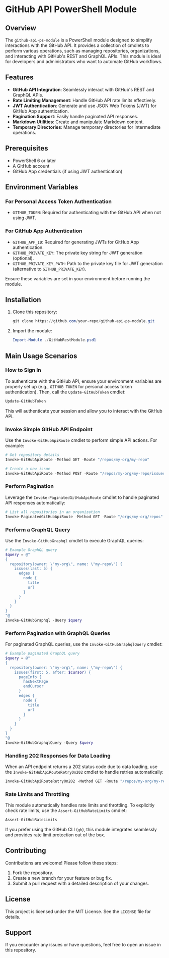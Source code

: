 # GitHub API PowerShell Module

## Overview

The `github-api-ps-module` is a PowerShell module designed to simplify interactions with the GitHub API. It provides a collection of cmdlets to perform various operations, such as managing repositories, organizations, and interacting with GitHub's REST and GraphQL APIs. This module is ideal for developers and administrators who want to automate GitHub workflows.

## Features
- **GitHub API Integration**: Seamlessly interact with GitHub's REST and GraphQL APIs.
- **Rate Limiting Management**: Handle GitHub API rate limits effectively.
- **JWT Authentication**: Generate and use JSON Web Tokens (JWT) for GitHub App authentication.
- **Pagination Support**: Easily handle paginated API responses.
- **Markdown Utilities**: Create and manipulate Markdown content.
- **Temporary Directories**: Manage temporary directories for intermediate operations.

## Prerequisites
- PowerShell 6 or later
- A GitHub account
- GitHub App credentials (if using JWT authentication)

## Environment Variables

### For Personal Access Token Authentication
- `GITHUB_TOKEN`: Required for authenticating with the GitHub API when not using JWT.

### For GitHub App Authentication
- `GITHUB_APP_ID`: Required for generating JWTs for GitHub App authentication.
- `GITHUB_PRIVATE_KEY`: The private key string for JWT generation (optional).
- `GITHUB_PRIVATE_KEY_PATH`: Path to the private key file for JWT generation (alternative to `GITHUB_PRIVATE_KEY`).

Ensure these variables are set in your environment before running the module.

## Installation
1. Clone this repository:
   ```powershell
   git clone https://github.com/your-repo/github-api-ps-module.git
   ```
2. Import the module:
   ```powershell
   Import-Module ./GitHubRestModule.psd1
   ```

## Main Usage Scenarios

### How to Sign In
To authenticate with the GitHub API, ensure your environment variables are properly set up (e.g., `GITHUB_TOKEN` for personal access token authentication). Then, call the `Update-GitHubToken` cmdlet:

```powershell
Update-GitHubToken
```

This will authenticate your session and allow you to interact with the GitHub API.

### Invoke Simple GitHub API Endpoint
Use the `Invoke-GitHubApiRoute` cmdlet to perform simple API actions. For example:

```powershell
# Get repository details
Invoke-GitHubApiRoute -Method GET -Route "/repos/my-org/my-repo"

# Create a new issue
Invoke-GitHubApiRoute -Method POST -Route "/repos/my-org/my-repo/issues" -Body @{ title = "New Issue"; body = "Issue description" }
```

### Perform Pagination
Leverage the `Invoke-PaginatedGitHubApiRoute` cmdlet to handle paginated API responses automatically:

```powershell
# List all repositories in an organization
Invoke-PaginatedGitHubApiRoute -Method GET -Route "/orgs/my-org/repos"
```

### Perform a GraphQL Query
Use the `Invoke-GitHubGraphql` cmdlet to execute GraphQL queries:

```powershell
# Example GraphQL query
$query = @"
{
  repository(owner: \"my-org\", name: \"my-repo\") {
    issues(last: 5) {
      edges {
        node {
          title
          url
        }
      }
    }
  }
}
"@
Invoke-GitHubGraphql -Query $query
```

### Perform Pagination with GraphQL Queries
For paginated GraphQL queries, use the `Invoke-GitHubGraphqlQuery` cmdlet:

```powershell
# Example paginated GraphQL query
$query = @"
{
  repository(owner: \"my-org\", name: \"my-repo\") {
    issues(first: 5, after: $cursor) {
      pageInfo {
        hasNextPage
        endCursor
      }
      edges {
        node {
          title
          url
        }
      }
    }
  }
}
"@
Invoke-GitHubGraphqlQuery -Query $query
```

### Handling 202 Responses for Data Loading
When an API endpoint returns a 202 status code due to data loading, use the `Invoke-GitHubApiRouteRetryOn202` cmdlet to handle retries automatically:

```powershell
Invoke-GitHubApiRouteRetryOn202 -Method GET -Route "/repos/my-org/my-repo/insights"
```

### Rate Limits and Throttling
This module automatically handles rate limits and throttling. To explicitly check rate limits, use the `Assert-GitHubRateLimits` cmdlet:

```powershell
Assert-GitHubRateLimits
```

If you prefer using the GitHub CLI (`gh`), this module integrates seamlessly and provides rate limit protection out of the box.


## Contributing
Contributions are welcome! Please follow these steps:
1. Fork the repository.
2. Create a new branch for your feature or bug fix.
3. Submit a pull request with a detailed description of your changes.

## License
This project is licensed under the MIT License. See the `LICENSE` file for details.

## Support
If you encounter any issues or have questions, feel free to open an issue in this repository.
